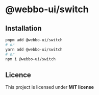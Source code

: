 # @webbo-ui/switch



## Installation

```bash
pnpm add @webbo-ui/switch
# or
yarn add @webbo-ui/switch
# or
npm i @webbo-ui/switch
```

## Licence

This project is licensed under **MIT license**